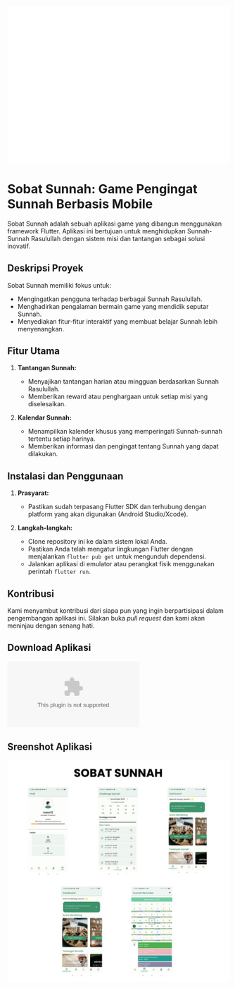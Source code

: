 ![alt text](https://github.com/chocolatecodelab/sobat_sunnah/blob/master/assets/image/logo.png?raw=true)


# Sobat Sunnah: Game Pengingat Sunnah Berbasis Mobile

Sobat Sunnah adalah sebuah aplikasi game yang dibangun menggunakan framework Flutter. Aplikasi ini bertujuan untuk menghidupkan Sunnah-Sunnah Rasulullah dengan sistem misi dan tantangan sebagai solusi inovatif.

## Deskripsi Proyek

Sobat Sunnah memiliki fokus untuk:
- Mengingatkan pengguna terhadap berbagai Sunnah Rasulullah.
- Menghadirkan pengalaman bermain game yang mendidik seputar Sunnah.
- Menyediakan fitur-fitur interaktif yang membuat belajar Sunnah lebih menyenangkan.

## Fitur Utama

1. **Tantangan Sunnah:**
   - Menyajikan tantangan harian atau mingguan berdasarkan Sunnah Rasulullah.
   - Memberikan reward atau penghargaan untuk setiap misi yang diselesaikan.

2. **Kalendar Sunnah:**
   - Menampilkan kalender khusus yang memperingati Sunnah-sunnah tertentu setiap harinya.
   - Memberikan informasi dan pengingat tentang Sunnah yang dapat dilakukan.

## Instalasi dan Penggunaan

1. **Prasyarat:**
   - Pastikan sudah terpasang Flutter SDK dan terhubung dengan platform yang akan digunakan (Android Studio/Xcode).

2. **Langkah-langkah:**
   - Clone repository ini ke dalam sistem lokal Anda.
   - Pastikan Anda telah mengatur lingkungan Flutter dengan menjalankan `flutter pub get` untuk mengunduh dependensi.
   - Jalankan aplikasi di emulator atau perangkat fisik menggunakan perintah `flutter run`.

## Kontribusi

Kami menyambut kontribusi dari siapa pun yang ingin berpartisipasi dalam pengembangan aplikasi ini. Silakan buka *pull request* dan kami akan meninjau dengan senang hati.

## Download Aplikasi
![alt text](https://raw.githubusercontent.com/chocolatecodelab/sobat_sunnah/master/apk/Sobat_Sunnah.apk
)

## Sreenshot Aplikasi
![Sobat Sunnah](./screenshot/sobat_sunnah.png) 



